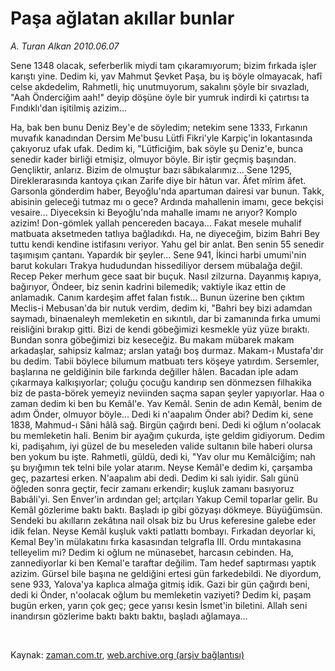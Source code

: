 # Paşa ağlatan akıllar bunlar

*A. Turan Alkan 2010.06.07*

<tr><td class="metin" colspan="2" style="padding-top: 20px; padding-left: 5px; ">Sene 1348 olacak, seferberlik miydi tam çıkaramıyorum; bizim fırkada işler karıştı yine. Dedim ki, yav Mahmut Şevket Paşa, bu iş böyle olmayacak, hafî celse akdedelim, Rahmetli, hiç unutmuyorum, sakalını şöyle bir sıvazladı, "Aah Önderciğim aah!" deyip döşüne öyle bir yumruk indirdi ki çatırtısı ta Fındıklı'dan işitilmiş azizim...</td></tr><tr><td class="metin" colspan="2" style="padding-top: 20px; padding-left: 5px; ">
<div id="haberMetinDiv"><p>
<p>Ha, bak ben bunu Deniz Bey'e de söyledim; netekim sene 1333, Fırkanın muvafık kanadından Dersim Me'busu Lütfi Fikri'yle Karpiç'in lokantasında çakıyoruz ufak ufak. Dedim ki, "Lütficiğim, bak söyle şu Deniz'e, bunca senedir kader birliği etmişiz, olmuyor böyle. Bir iştir geçmiş başından. Gençliktir, anlarız. Bizim de olmuştur bazı sâbıkalarımız... Sene 1295, Direklerarasında kantoya çıkan Zarife diye bir hâtun var. Âfet mîrim âfet. Garsonla gönderdim haber, Beyoğlu'nda apartuman dairesi var bunun. Takk, abisinin geleceği tutmaz mı o gece? Ardında mahallenin imamı, gece bekçisi vesaire... Diyeceksin ki Beyoğlu'nda mahalle imamı ne arıyor? Komplo azizim! Don-gömlek yallah pencereden bacaya... Fakat mesele muhalif matbuata aksetmeden tatlıya bağladıkdı. Ha, ne diyeceğim, bizim Bahri Bey tuttu kendi kendine istifasını veriyor. Yahu gel bir anlat. Ben senin 55 senedir taşımışım çantanı. Yapardık bir şeyler... Sene 941, İkinci harbi umumi'nin barut kokuları Trakya hududundan hissediliyor dersem mübalağa değil. Recep Peker merhum gece saat bir buçuk. Nasıl zilzurna. Dayanmış kapıya, bağırıyor, Öndeer, biz senin kadrini bilemedik; vaktiyle ikaz ettin de anlamadık. Canım kardeşim affet falan fıstık... Bunun üzerine ben çıktım Meclis-i Mebusan'da bir nutuk verdim, dedim ki, "Bahri bey bizi adamdan saymadı, binaenaleyh memleketin en sıkıntılı, dar bi zamanında fırka umumi reisliğini bırakıp gitti. Bizi de kendi göbeğimizi kesmekle yüz yüze bıraktı. Bundan sonra göbeğimizi biz keseceğiz. Bu makam mübarek makam arkadaşlar, sahipsiz kalmaz; arslan yatağı boş durmaz. Makam-ı Mustafa'dır bu dedim. Tabii böylece bilumum matbuatı ters köşeye yatırdım. Sersemler, başlarına ne geldiğinin bile farkında değiller hâlen. Bacadan iple adam çıkarmaya kalkışıyorlar; çoluğu çocuğu kandırıp sen dönmezsen filhakika biz de pasta-börek yemeyiz neviinden saçma sapan şeyler yapıyorlar. Haa o zaman dedim ki ben bu Kemâl'e. Yav Kemâl. Senin de adın Kemâl, benim de adım Önder, olmuyor böyle... Dedi ki n'aapalım Önder abi? Dedim ki, sene 1838, Mahmud-ı Sâni hâlâ sağ. Birgün çağırdı beni. Dedi ki oğlum n'oolacak bu memleketin hali. Benim bir ayağım çukurda, işte geldim gidiyorum. Dedim ki, padişahım, iyi güzel de bu meseleden valide sultanın bile haberi olursa ben yokum bu işte. Rahmetli, güldü, dedi ki, "Yav olur mu Kemâlciğim; nah şu bıyığımın tek telni bile yolar atarım. Neyse Kemâl'e dedim ki, çarşamba geç, pazartesi erken. N'aapalım abi dedi. Dedim ki salı iyidir. Salı günü öğleden sonra geçtir, fecir zamanı erkendir; kuşluk zamanı basıyoruz Babıâli'yi. Sen Enver'in ardından gel; artçıları Yakup Cemil toparlar gelir. Bu Kemâl gözlerime baktı baktı. Başladı ip gibi gözyaşı dökmeye. Büyüğümsün. Sendeki bu akılların zekâtına nail olsak biz bu Urus keferesine galebe eder idik felan. Neyse Kemâl kuşluk vakti patlattı bombayı. Fırkadan deyorlar ki, Kemal Bey'in mülakatını fırka kasasından telgrafla III. Ordu mıntakasına telleyelim mi? Dedim ki oğlum ne münasebet, harcasın cebinden. Ha, zannediyorlar ki ben Kemal'e taraftar değilim. Tam hedef saptırması yaptık azizim. Gürsel bile başına ne geldiğini ertesi gün farkedebildi. Ne diyordum, sene 933, Yalova'ya kaplıca almağa gitmiş idik. Gazi bir gün çağırdı beni, dedi ki Önder, n'oolacak oğlum bu memleketin vaziyeti? Dedim ki, paşam bugün erken, yarın çok geç; gece yarısı kesin İsmet'in biletini. Allah seni inandırsın gözlerime baktı baktı baktıı, başladı ağlamaya... </p>
</p></div>
<br/></td></tr>

Kaynak: [zaman.com.tr](http://zaman.com.tr/yazar.do?yazino=992534), [web.archive.org (arşiv bağlantısı)](http://web.archive.org/web/20100616125601/http://www.zaman.com.tr:80/yazar.do?yazino=992534)
